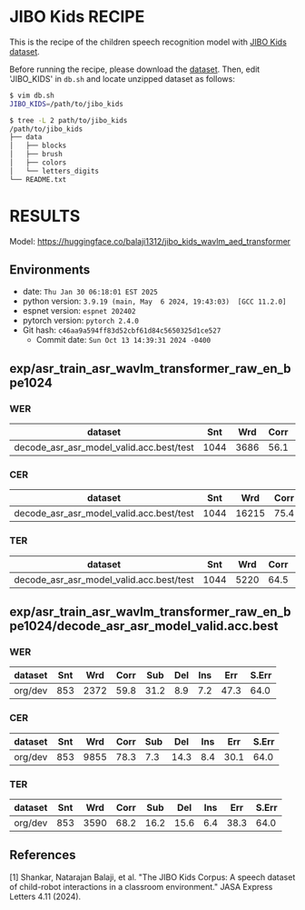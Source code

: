 # JIBO Kids RECIPE

This is the recipe of the children speech recognition model with [JIBO Kids dataset](https://github.com/balaji1312/Jibo_Kids).

Before running the recipe, please download the [dataset](https://github.com/balaji1312/Jibo_Kids).
Then, edit 'JIBO_KIDS' in `db.sh` and locate unzipped dataset as follows:

```bash
$ vim db.sh
JIBO_KIDS=/path/to/jibo_kids

$ tree -L 2 path/to/jibo_kids
/path/to/jibo_kids
├── data
│   ├── blocks
│   ├── brush
│   ├── colors
│   └── letters_digits
└── README.txt

```

# RESULTS

Model: https://huggingface.co/balaji1312/jibo_kids_wavlm_aed_transformer

## Environments
- date: `Thu Jan 30 06:18:01 EST 2025`
- python version: `3.9.19 (main, May  6 2024, 19:43:03)  [GCC 11.2.0]`
- espnet version: `espnet 202402`
- pytorch version: `pytorch 2.4.0`
- Git hash: `c46aa9a594ff83d52cbf61d84c5650325d1ce527`
  - Commit date: `Sun Oct 13 14:39:31 2024 -0400`

## exp/asr_train_asr_wavlm_transformer_raw_en_bpe1024
### WER

|dataset|Snt|Wrd|Corr|Sub|Del|Ins|Err|S.Err|
|---|---|---|---|---|---|---|---|---|
|decode_asr_asr_model_valid.acc.best/test|1044|3686|56.1|31.4|12.5|8.1|52.0|62.3|

### CER

|dataset|Snt|Wrd|Corr|Sub|Del|Ins|Err|S.Err|
|---|---|---|---|---|---|---|---|---|
|decode_asr_asr_model_valid.acc.best/test|1044|16215|75.4|8.1|16.6|9.4|34.1|62.3|

### TER

|dataset|Snt|Wrd|Corr|Sub|Del|Ins|Err|S.Err|
|---|---|---|---|---|---|---|---|---|
|decode_asr_asr_model_valid.acc.best/test|1044|5220|64.5|18.0|17.5|10.4|45.9|62.3|

## exp/asr_train_asr_wavlm_transformer_raw_en_bpe1024/decode_asr_asr_model_valid.acc.best
### WER

|dataset|Snt|Wrd|Corr|Sub|Del|Ins|Err|S.Err|
|---|---|---|---|---|---|---|---|---|
|org/dev|853|2372|59.8|31.2|8.9|7.2|47.3|64.0|

### CER

|dataset|Snt|Wrd|Corr|Sub|Del|Ins|Err|S.Err|
|---|---|---|---|---|---|---|---|---|
|org/dev|853|9855|78.3|7.3|14.3|8.4|30.1|64.0|

### TER

|dataset|Snt|Wrd|Corr|Sub|Del|Ins|Err|S.Err|
|---|---|---|---|---|---|---|---|---|
|org/dev|853|3590|68.2|16.2|15.6|6.4|38.3|64.0|

## References

[1] Shankar, Natarajan Balaji, et al. "The JIBO Kids Corpus: A speech dataset of child-robot interactions in a classroom environment." JASA Express Letters 4.11 (2024).
